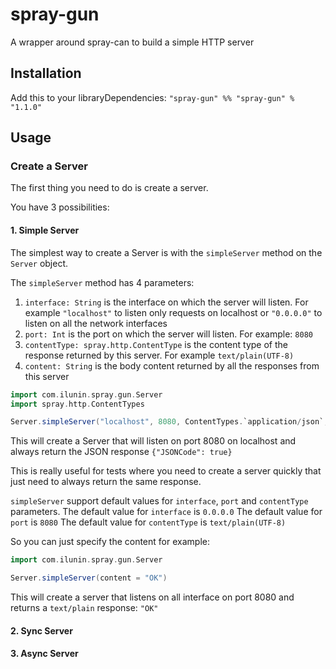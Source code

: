 # spray-gun
A wrapper around spray-can to build a simple HTTP server

## Installation
Add this to your libraryDependencies:
`"spray-gun" %% "spray-gun" % "1.1.0"`

## Usage

### Create a Server
The first thing you need to do is create a server.

You have 3 possibilities:

#### 1. Simple Server
The simplest way to create a Server is with the `simpleServer` method on the `Server` object.

The `simpleServer` method has 4 parameters:
1. `interface: String` is the interface on which the server will listen. For example `"localhost"` to listen only requests on localhost or `"0.0.0.0"` to listen on all the network interfaces
2. `port: Int` is the port on which the server will listen. For example: `8080`
3. `contentType: spray.http.ContentType` is the content type of the response returned by this server. For example `text/plain(UTF-8)`
4. `content: String` is the body content returned by all the responses from this server

```scala
import com.ilunin.spray.gun.Server
import spray.http.ContentTypes

Server.simpleServer("localhost", 8080, ContentTypes.`application/json`, """{"JSONCode": true}""")
```
This will create a Server that will listen on port 8080 on localhost and always return the JSON response `{"JSONCode": true}`

This is really useful for tests where you need to create a server quickly that just need to always return the same response.

`simpleServer` support default values for `interface`, `port` and `contentType` parameters.
The default value for `interface` is `0.0.0.0`
The default value for `port` is `8080`
The default value for `contentType` is `text/plain(UTF-8)`  

So you can just specify the content for example:

```scala
import com.ilunin.spray.gun.Server

Server.simpleServer(content = "OK")
```

This will create a server that listens on all interface on port 8080 and returns a `text/plain` response: `"OK"`


#### 2. Sync Server

#### 3. Async Server
